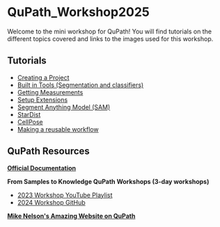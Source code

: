 # QuPath_Workshop2025
Welcome to the mini workshop for QuPath! You will find tutorials on the different topics covered and links to the images used for this workshop.

## Tutorials
- [Creating a Project](/Tutorials/01_Create_QuPath_project.md)
- [Built in Tools (Segmentation and classifiers)](/Tutorials/02_Builtin_Tools.md)
- [Getting Measurements](/Tutorials/03_Measurments.md)
- [Setup Extensions](/Tutorials/04_Setup_extenstions.md)
- [Segment Anything Model (SAM)](/Tutorials/05_SAM.md)
- [StarDist](/Tutorials/06_StarDist.md)
- [CellPose](/Tutorials/07_CellPose.md)
- [Making a reusable workflow](/Tutorials/08_Workflows.md)

## QuPath Resources
[**Official Documentation**](https://qupath.readthedocs.io/en/stable/)

**From Samples to Knowledge QuPath Workshops (3-day workshops)**
- [2023 Workshop YouTube Playlist](https://www.youtube.com/playlist?list=PLlGXRBscPbCD_3JgAs807NJM1HzKcxueh)
- [2024 Workshop GitHub](https://github.com/saramcardle/FS2K)

[**Mike Nelson's Amazing Website on QuPath**](https://www.imagescientist.com/image-analysis)


